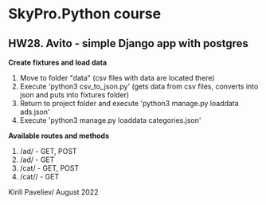 # SkyPro.Python course
## HW28. Avito - simple Django app with postgres

**Create fixtures and load data**

1. Move to folder "data" (csv files with data are located there)
2. Execute 'python3 csv_to_json.py' (gets data from csv files, converts into json and puts into fixtures folder)
3. Return to project folder and execute 'python3 manage.py loaddata ads.json'
4. Execute 'python3 manage.py loaddata categories.json'

**Available routes and methods**

1. /ad/ - GET, POST
2. /ad/<pk> - GET
3. /cat/ - GET, POST
4. /cat/<pk>/ - GET

Kirill Paveliev/
August 2022